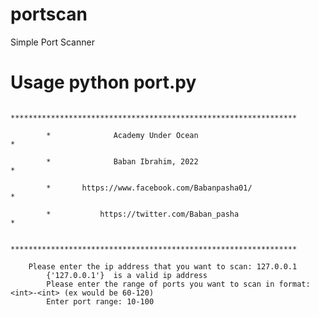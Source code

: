 # portscan
Simple Port Scanner
# Usage python port.py
 
             ****************************************************************

            *              Academy Under Ocean                             *

            *              Baban Ibrahim, 2022                             *

            *       https://www.facebook.com/Babanpasha01/                 *

            *           https://twitter.com/Baban_pasha                    *
            
            ****************************************************************

        Please enter the ip address that you want to scan: 127.0.0.1
            {'127.0.0.1'}  is a valid ip address
            Please enter the range of ports you want to scan in format: <int>-<int> (ex would be 60-120)
            Enter port range: 10-100
